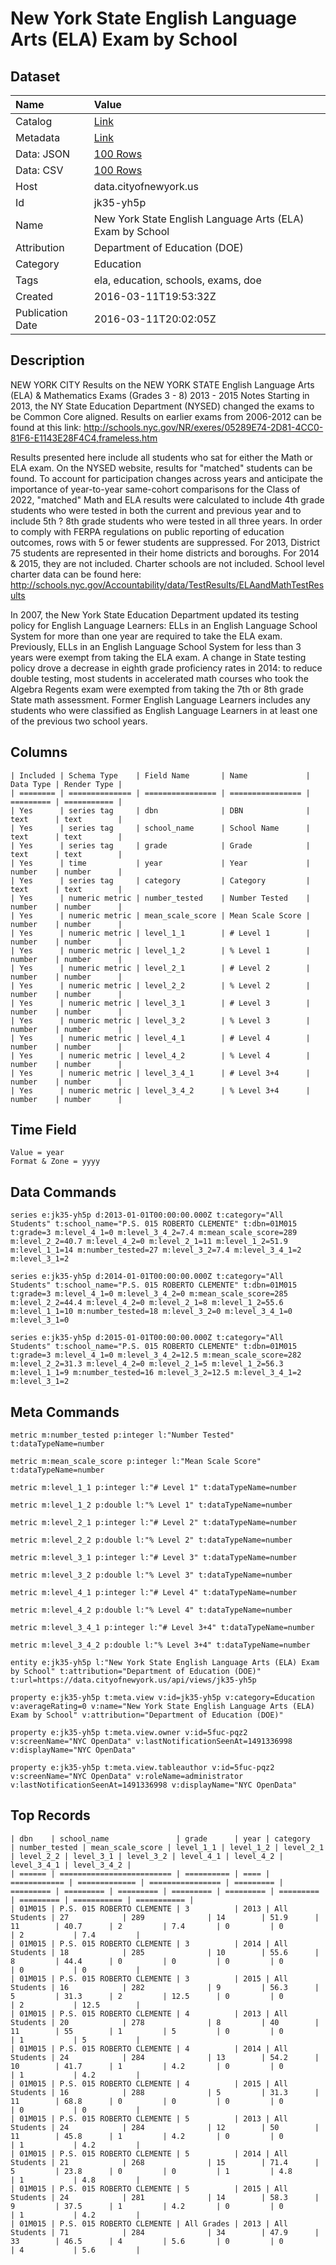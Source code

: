 # New York State English Language Arts (ELA) Exam by School

## Dataset

| Name | Value |
| :--- | :---- |
| Catalog | [Link](https://catalog.data.gov/dataset/new-york-state-english-language-arts-ela-exam-by-school) |
| Metadata | [Link](https://data.cityofnewyork.us/api/views/jk35-yh5p) |
| Data: JSON | [100 Rows](https://data.cityofnewyork.us/api/views/jk35-yh5p/rows.json?max_rows=100) |
| Data: CSV | [100 Rows](https://data.cityofnewyork.us/api/views/jk35-yh5p/rows.csv?max_rows=100) |
| Host | data.cityofnewyork.us |
| Id | jk35-yh5p |
| Name | New York State English Language Arts (ELA) Exam by School |
| Attribution | Department of Education (DOE) |
| Category | Education |
| Tags | ela, education, schools, exams, doe |
| Created | 2016-03-11T19:53:32Z |
| Publication Date | 2016-03-11T20:02:05Z |

## Description

NEW YORK CITY Results on the NEW YORK STATE English Language Arts (ELA) & Mathematics Exams
(Grades 3 - 8)
2013 - 2015
Notes 
Starting in 2013, the NY State Education Department (NYSED) changed the exams to be Common Core aligned. Results on earlier exams from 2006-2012 can be found at this link: http://schools.nyc.gov/NR/exeres/05289E74-2D81-4CC0-81F6-E1143E28F4C4,frameless.htm

Results presented here include all students who sat for either the Math or ELA exam. On the NYSED website, results for "matched" students can be found. To account for participation changes across years and anticipate the importance of year-to-year same-cohort comparisons for the Class of 2022, "matched" Math and ELA results were calculated to include 4th grade students who were tested in both the current and previous year and to include 5th ? 8th grade students who were tested in all three years.
In order to comply with FERPA regulations on public reporting of education outcomes, rows with 5 or fewer students are suppressed.
For 2013, District 75 students are represented in their home districts and boroughs. For 2014 & 2015, they are not included.
Charter schools are not included. School level charter data can be found here: http://schools.nyc.gov/Accountability/data/TestResults/ELAandMathTestResults

In 2007, the New York State Education Department updated its testing policy for English Language Learners: ELLs in an English Language School System for more than one year are required to take the ELA exam. Previously, ELLs in an English Language School System for less than 3 years were exempt from taking the ELA exam. 
A change in State testing policy drove a decrease in eighth grade proficiency rates in 2014: to reduce double testing, most students in accelerated math courses who took the Algebra Regents exam were exempted from taking the 7th or 8th grade State math assessment.
Former English Language Learners includes any students who were classified as English Language Learners in at least one of the previous two school years.

## Columns

```ls
| Included | Schema Type    | Field Name       | Name             | Data Type | Render Type |
| ======== | ============== | ================ | ================ | ========= | =========== |
| Yes      | series tag     | dbn              | DBN              | text      | text        |
| Yes      | series tag     | school_name      | School Name      | text      | text        |
| Yes      | series tag     | grade            | Grade            | text      | text        |
| Yes      | time           | year             | Year             | number    | number      |
| Yes      | series tag     | category         | Category         | text      | text        |
| Yes      | numeric metric | number_tested    | Number Tested    | number    | number      |
| Yes      | numeric metric | mean_scale_score | Mean Scale Score | number    | number      |
| Yes      | numeric metric | level_1_1        | # Level 1        | number    | number      |
| Yes      | numeric metric | level_1_2        | % Level 1        | number    | number      |
| Yes      | numeric metric | level_2_1        | # Level 2        | number    | number      |
| Yes      | numeric metric | level_2_2        | % Level 2        | number    | number      |
| Yes      | numeric metric | level_3_1        | # Level 3        | number    | number      |
| Yes      | numeric metric | level_3_2        | % Level 3        | number    | number      |
| Yes      | numeric metric | level_4_1        | # Level 4        | number    | number      |
| Yes      | numeric metric | level_4_2        | % Level 4        | number    | number      |
| Yes      | numeric metric | level_3_4_1      | # Level 3+4      | number    | number      |
| Yes      | numeric metric | level_3_4_2      | % Level 3+4      | number    | number      |
```

## Time Field

```ls
Value = year
Format & Zone = yyyy
```

## Data Commands

```ls
series e:jk35-yh5p d:2013-01-01T00:00:00.000Z t:category="All Students" t:school_name="P.S. 015 ROBERTO CLEMENTE" t:dbn=01M015 t:grade=3 m:level_4_1=0 m:level_3_4_2=7.4 m:mean_scale_score=289 m:level_2_2=40.7 m:level_4_2=0 m:level_2_1=11 m:level_1_2=51.9 m:level_1_1=14 m:number_tested=27 m:level_3_2=7.4 m:level_3_4_1=2 m:level_3_1=2

series e:jk35-yh5p d:2014-01-01T00:00:00.000Z t:category="All Students" t:school_name="P.S. 015 ROBERTO CLEMENTE" t:dbn=01M015 t:grade=3 m:level_4_1=0 m:level_3_4_2=0 m:mean_scale_score=285 m:level_2_2=44.4 m:level_4_2=0 m:level_2_1=8 m:level_1_2=55.6 m:level_1_1=10 m:number_tested=18 m:level_3_2=0 m:level_3_4_1=0 m:level_3_1=0

series e:jk35-yh5p d:2015-01-01T00:00:00.000Z t:category="All Students" t:school_name="P.S. 015 ROBERTO CLEMENTE" t:dbn=01M015 t:grade=3 m:level_4_1=0 m:level_3_4_2=12.5 m:mean_scale_score=282 m:level_2_2=31.3 m:level_4_2=0 m:level_2_1=5 m:level_1_2=56.3 m:level_1_1=9 m:number_tested=16 m:level_3_2=12.5 m:level_3_4_1=2 m:level_3_1=2
```

## Meta Commands

```ls
metric m:number_tested p:integer l:"Number Tested" t:dataTypeName=number

metric m:mean_scale_score p:integer l:"Mean Scale Score" t:dataTypeName=number

metric m:level_1_1 p:integer l:"# Level 1" t:dataTypeName=number

metric m:level_1_2 p:double l:"% Level 1" t:dataTypeName=number

metric m:level_2_1 p:integer l:"# Level 2" t:dataTypeName=number

metric m:level_2_2 p:double l:"% Level 2" t:dataTypeName=number

metric m:level_3_1 p:integer l:"# Level 3" t:dataTypeName=number

metric m:level_3_2 p:double l:"% Level 3" t:dataTypeName=number

metric m:level_4_1 p:integer l:"# Level 4" t:dataTypeName=number

metric m:level_4_2 p:double l:"% Level 4" t:dataTypeName=number

metric m:level_3_4_1 p:integer l:"# Level 3+4" t:dataTypeName=number

metric m:level_3_4_2 p:double l:"% Level 3+4" t:dataTypeName=number

entity e:jk35-yh5p l:"New York State English Language Arts (ELA) Exam by School" t:attribution="Department of Education (DOE)" t:url=https://data.cityofnewyork.us/api/views/jk35-yh5p

property e:jk35-yh5p t:meta.view v:id=jk35-yh5p v:category=Education v:averageRating=0 v:name="New York State English Language Arts (ELA) Exam by School" v:attribution="Department of Education (DOE)"

property e:jk35-yh5p t:meta.view.owner v:id=5fuc-pqz2 v:screenName="NYC OpenData" v:lastNotificationSeenAt=1491336998 v:displayName="NYC OpenData"

property e:jk35-yh5p t:meta.view.tableauthor v:id=5fuc-pqz2 v:screenName="NYC OpenData" v:roleName=administrator v:lastNotificationSeenAt=1491336998 v:displayName="NYC OpenData"
```

## Top Records

```ls
| dbn    | school_name               | grade      | year | category     | number_tested | mean_scale_score | level_1_1 | level_1_2 | level_2_1 | level_2_2 | level_3_1 | level_3_2 | level_4_1 | level_4_2 | level_3_4_1 | level_3_4_2 | 
| ====== | ========================= | ========== | ==== | ============ | ============= | ================ | ========= | ========= | ========= | ========= | ========= | ========= | ========= | ========= | =========== | =========== | 
| 01M015 | P.S. 015 ROBERTO CLEMENTE | 3          | 2013 | All Students | 27            | 289              | 14        | 51.9      | 11        | 40.7      | 2         | 7.4       | 0         | 0         | 2           | 7.4         | 
| 01M015 | P.S. 015 ROBERTO CLEMENTE | 3          | 2014 | All Students | 18            | 285              | 10        | 55.6      | 8         | 44.4      | 0         | 0         | 0         | 0         | 0           | 0           | 
| 01M015 | P.S. 015 ROBERTO CLEMENTE | 3          | 2015 | All Students | 16            | 282              | 9         | 56.3      | 5         | 31.3      | 2         | 12.5      | 0         | 0         | 2           | 12.5        | 
| 01M015 | P.S. 015 ROBERTO CLEMENTE | 4          | 2013 | All Students | 20            | 278              | 8         | 40        | 11        | 55        | 1         | 5         | 0         | 0         | 1           | 5           | 
| 01M015 | P.S. 015 ROBERTO CLEMENTE | 4          | 2014 | All Students | 24            | 284              | 13        | 54.2      | 10        | 41.7      | 1         | 4.2       | 0         | 0         | 1           | 4.2         | 
| 01M015 | P.S. 015 ROBERTO CLEMENTE | 4          | 2015 | All Students | 16            | 288              | 5         | 31.3      | 11        | 68.8      | 0         | 0         | 0         | 0         | 0           | 0           | 
| 01M015 | P.S. 015 ROBERTO CLEMENTE | 5          | 2013 | All Students | 24            | 284              | 12        | 50        | 11        | 45.8      | 1         | 4.2       | 0         | 0         | 1           | 4.2         | 
| 01M015 | P.S. 015 ROBERTO CLEMENTE | 5          | 2014 | All Students | 21            | 268              | 15        | 71.4      | 5         | 23.8      | 0         | 0         | 1         | 4.8       | 1           | 4.8         | 
| 01M015 | P.S. 015 ROBERTO CLEMENTE | 5          | 2015 | All Students | 24            | 281              | 14        | 58.3      | 9         | 37.5      | 1         | 4.2       | 0         | 0         | 1           | 4.2         | 
| 01M015 | P.S. 015 ROBERTO CLEMENTE | All Grades | 2013 | All Students | 71            | 284              | 34        | 47.9      | 33        | 46.5      | 4         | 5.6       | 0         | 0         | 4           | 5.6         | 
```